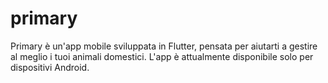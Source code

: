 # primary
Primary è un'app mobile sviluppata in Flutter, pensata per aiutarti a gestire al meglio i tuoi animali domestici. L'app è attualmente disponibile solo per dispositivi Android.
